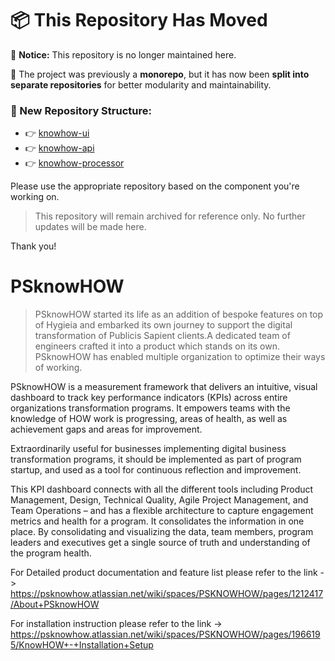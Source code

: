 # 📦 This Repository Has Moved

🚨 **Notice:** This repository is no longer maintained here.

🔄 The project was previously a **monorepo**, but it has now been **split into separate repositories** for better modularity and maintainability.

### 🔀 New Repository Structure:

- 👉 [knowhow-ui](https://your-url.com/knowhow-ui)
- 👉 [knowhow-api](https://your-url.com/knowhow-api)
- 👉 [knowhow-processor](https://your-url.com/knowhow-processor)

Please use the appropriate repository based on the component you're working on.

> This repository will remain archived for reference only. No further updates will be made here.

Thank you!

# PSknowHOW

> PSknowHOW started its life as an addition of bespoke features on top of Hygieia and embarked its own journey to support the digital transformation of Publicis Sapient clients.A dedicated team of engineers crafted it into a product which stands on its own. 
PSknowHOW has enabled multiple organization to optimize their ways of working. 

PSknowHOW is a measurement framework that delivers an intuitive, visual dashboard to track key performance indicators (KPIs) across entire organizations transformation programs. It empowers teams with the knowledge of HOW work is progressing, areas of health, as well as achievement gaps and areas for improvement.

Extraordinarily useful for businesses implementing digital business transformation programs, it should be implemented as part of program startup, and used as a tool for continuous reflection and improvement.

This KPI dashboard connects with all the different tools including Product Management, Design, Technical Quality, Agile Project Management, and Team Operations – and has a flexible architecture to capture engagement metrics and health for a program.  It consolidates the information in one place. By consolidating and visualizing the data, team members, program leaders and executives get a single source of truth and understanding of the program health.

For Detailed product documentation and feature list please refer to the link ->
https://psknowhow.atlassian.net/wiki/spaces/PSKNOWHOW/pages/1212417/About+PSknowHOW

For installation instruction please refer to the link -> 
https://psknowhow.atlassian.net/wiki/spaces/PSKNOWHOW/pages/1966195/KnowHOW+-+Installation+Setup





 
